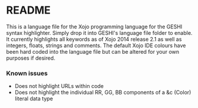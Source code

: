 # README #

This is a language file for the Xojo programming language for the GESHI syntax highlighter. Simply drop it into GESHI's language file folder to enable.
It currently highlights all keywords as of Xojo 2014 release 2.1 as well as integers, floats, strings and comments. The default Xojo IDE colours have been hard coded into the language file but can be altered for your own purposes if desired.

### Known issues ###

* Does not highlight URLs within code
* Does not highlight the individual RR, GG, BB components of a &c (Color) literal data type